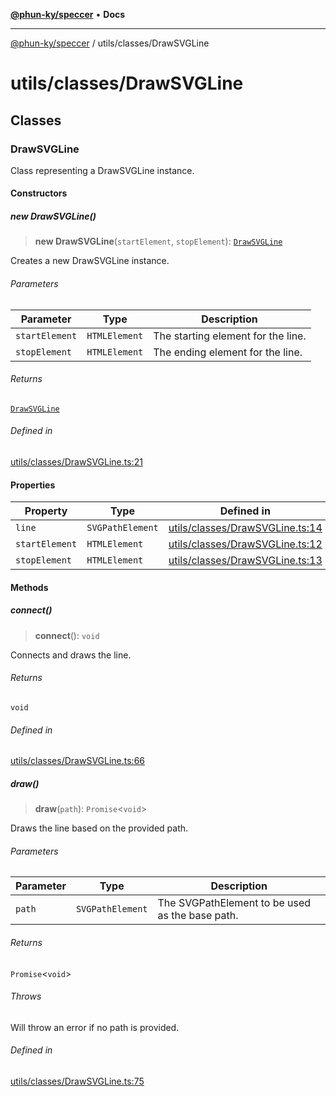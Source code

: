 [**@phun-ky/speccer**](../../README.md) • **Docs**

***

[@phun-ky/speccer](../../README.md) / utils/classes/DrawSVGLine

# utils/classes/DrawSVGLine

## Classes

### DrawSVGLine

Class representing a DrawSVGLine instance.

#### Constructors

##### new DrawSVGLine()

> **new DrawSVGLine**(`startElement`, `stopElement`): [`DrawSVGLine`](DrawSVGLine.md#drawsvgline)

Creates a new DrawSVGLine instance.

###### Parameters

| Parameter | Type | Description |
| ------ | ------ | ------ |
| `startElement` | `HTMLElement` | The starting element for the line. |
| `stopElement` | `HTMLElement` | The ending element for the line. |

###### Returns

[`DrawSVGLine`](DrawSVGLine.md#drawsvgline)

###### Defined in

[utils/classes/DrawSVGLine.ts:21](https://github.com/phun-ky/speccer/blob/main/src/utils/classes/DrawSVGLine.ts#L21)

#### Properties

| Property | Type | Defined in |
| ------ | ------ | ------ |
| `line` | `SVGPathElement` | [utils/classes/DrawSVGLine.ts:14](https://github.com/phun-ky/speccer/blob/main/src/utils/classes/DrawSVGLine.ts#L14) |
| `startElement` | `HTMLElement` | [utils/classes/DrawSVGLine.ts:12](https://github.com/phun-ky/speccer/blob/main/src/utils/classes/DrawSVGLine.ts#L12) |
| `stopElement` | `HTMLElement` | [utils/classes/DrawSVGLine.ts:13](https://github.com/phun-ky/speccer/blob/main/src/utils/classes/DrawSVGLine.ts#L13) |

#### Methods

##### connect()

> **connect**(): `void`

Connects and draws the line.

###### Returns

`void`

###### Defined in

[utils/classes/DrawSVGLine.ts:66](https://github.com/phun-ky/speccer/blob/main/src/utils/classes/DrawSVGLine.ts#L66)

##### draw()

> **draw**(`path`): `Promise`\<`void`\>

Draws the line based on the provided path.

###### Parameters

| Parameter | Type | Description |
| ------ | ------ | ------ |
| `path` | `SVGPathElement` | The SVGPathElement to be used as the base path. |

###### Returns

`Promise`\<`void`\>

###### Throws

Will throw an error if no path is provided.

###### Defined in

[utils/classes/DrawSVGLine.ts:75](https://github.com/phun-ky/speccer/blob/main/src/utils/classes/DrawSVGLine.ts#L75)

